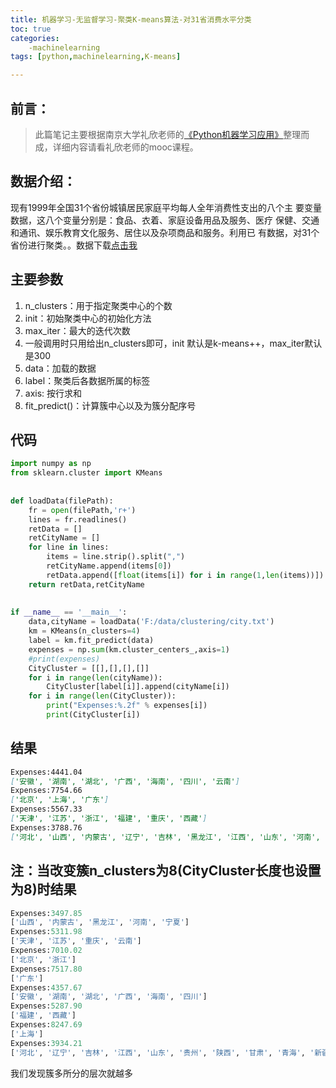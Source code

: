 ```yaml
---
title: 机器学习-无监督学习-聚类K-means算法-对31省消费水平分类
toc: true
categories: 
    -machinelearning
tags: [python,machinelearning,K-means]

---
```

## 前言：
>此篇笔记主要根据南京大学礼欣老师的[《Python机器学习应用》](http://www.icourse163.org/learn/BIT-1001872001?tid=1001965001#/learn/announce)整理而成，详细内容请看礼欣老师的mooc课程。

<!--more-->

## 数据介绍：
现有1999年全国31个省份城镇居民家庭平均每人全年消费性支出的八个主
要变量数据，这八个变量分别是：食品、衣着、家庭设备用品及服务、医疗
保健、交通和通讯、娱乐教育文化服务、居住以及杂项商品和服务。利用已
有数据，对31个省份进行聚类。。数据下载[点击我](https://github.com/jChanJi/static_resource/blob/master/clustering/TestData.txt)

## 主要参数
1. n_clusters：用于指定聚类中心的个数
2. init：初始聚类中心的初始化方法
3. max_iter：最大的迭代次数
4. 一般调用时只用给出n_clusters即可，init
默认是k-means++，max_iter默认是300
5. data：加载的数据
6. label：聚类后各数据所属的标签
7. axis: 按行求和
8. fit_predict()：计算簇中心以及为簇分配序号

## 代码
```python
import numpy as np
from sklearn.cluster import KMeans
 
 
def loadData(filePath):
    fr = open(filePath,'r+')
    lines = fr.readlines()
    retData = []
    retCityName = []
    for line in lines:
        items = line.strip().split(",")
        retCityName.append(items[0])
        retData.append([float(items[i]) for i in range(1,len(items))])
    return retData,retCityName
 
     
if __name__ == '__main__':
    data,cityName = loadData('F:/data/clustering/city.txt')
    km = KMeans(n_clusters=4)
    label = km.fit_predict(data)
    expenses = np.sum(km.cluster_centers_,axis=1)
    #print(expenses)
    CityCluster = [[],[],[],[]]
    for i in range(len(cityName)):
        CityCluster[label[i]].append(cityName[i])
    for i in range(len(CityCluster)):
        print("Expenses:%.2f" % expenses[i])
        print(CityCluster[i])
```

## 结果
```markdown
Expenses:4441.04
['安徽', '湖南', '湖北', '广西', '海南', '四川', '云南']
Expenses:7754.66
['北京', '上海', '广东']
Expenses:5567.33
['天津', '江苏', '浙江', '福建', '重庆', '西藏']
Expenses:3788.76
['河北', '山西', '内蒙古', '辽宁', '吉林', '黑龙江', '江西', '山东', '河南', '贵州', '陕西', '甘肃', '青海', '宁夏', '新疆']

```

## 注：当改变簇n_clusters为8(CityCluster长度也设置为8)时结果
```python
Expenses:3497.85
['山西', '内蒙古', '黑龙江', '河南', '宁夏']
Expenses:5311.98
['天津', '江苏', '重庆', '云南']
Expenses:7010.02
['北京', '浙江']
Expenses:7517.80
['广东']
Expenses:4357.67
['安徽', '湖南', '湖北', '广西', '海南', '四川']
Expenses:5287.90
['福建', '西藏']
Expenses:8247.69
['上海']
Expenses:3934.21
['河北', '辽宁', '吉林', '江西', '山东', '贵州', '陕西', '甘肃', '青海', '新疆']

```
我们发现簇多所分的层次就越多
